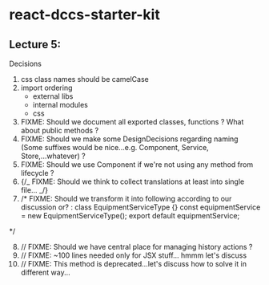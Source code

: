 # react-dccs-starter-kit

## Lecture 5:

Decisions

1. css class names should be camelCase
2. import ordering
   - external libs
   - internal modules
   - css
3. FIXME: Should we document all exported classes, functions ? What about public methods ?
4. FIXME: Should we make some DesignDecisions regarding naming (Some suffixes would be nice...e.g. Component, Service, Store,...whatever) ?
5. FIXME: Should we use Component if we're not using any method from lifecycle ?
6. {/_ FIXME: Should we think to collect translations at least into single file... _/}
7. /\*
   FIXME: Should we transform it into following according to our discussion or? :
   class EquipmentServiceType {}
   const equipmentService = new EquipmentServiceType();
   export default equipmentService;

\*/

8. // FIXME: Should we have central place for managing history actions ?
9. // FIXME: ~100 lines needed only for JSX stuff... hmmm let's discuss
10. // FIXME: This method is deprecated...let's discuss how to solve it in different way...
